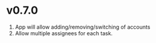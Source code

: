 # v0.7.0

1. App will allow adding/removing/switching of accounts
2. Allow multiple assignees for each task.
